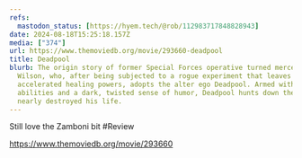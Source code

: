 ```yaml
---
refs:
  mastodon_status: [https://hyem.tech/@rob/112983717848828943]
date: 2024-08-18T15:25:18.157Z
media: ["374"]
url: https://www.themoviedb.org/movie/293660-deadpool
title: Deadpool
blurb: The origin story of former Special Forces operative turned mercenary Wade
  Wilson, who, after being subjected to a rogue experiment that leaves him with
  accelerated healing powers, adopts the alter ego Deadpool. Armed with his new
  abilities and a dark, twisted sense of humor, Deadpool hunts down the man who
  nearly destroyed his life.
---
```


Still love the Zamboni bit #Review

https://www.themoviedb.org/movie/293660
